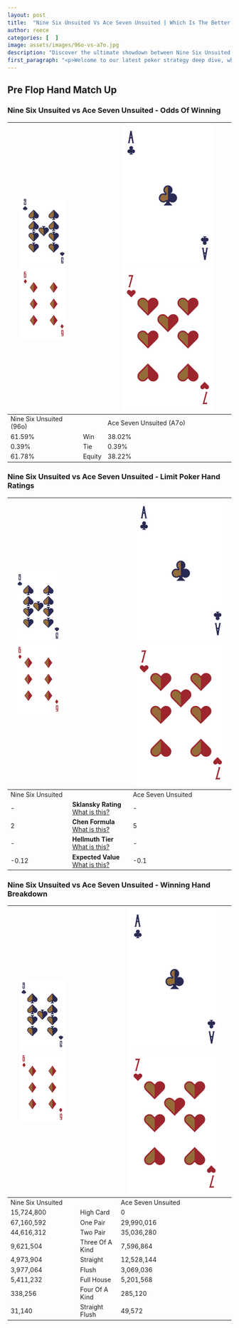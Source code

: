 ```yaml
---
layout: post
title:  "Nine Six Unsuited Vs Ace Seven Unsuited | Which Is The Better Hand In Poker? A Complete Guide"
author: reece
categories: [  ]
image: assets/images/96o-vs-a7o.jpg
description: "Discover the ultimate showdown between Nine Six Unsuited and Ace Seven Unsuited in poker! Uncover the odds, strategies, and scenarios where one hand triumphs over the other. Get ready to up your poker game with this thrilling analysis."
first_paragraph: "<p>Welcome to our latest poker strategy deep dive, where we're pitting two distinct hands against each other in a high-stakes showdown: Nine Six Unsuited vs Ace Seven Unsuited.</p><p>In the dynamic world of poker, every decision counts, and knowing which hand holds the upper hand is key to your success at the table.</p><p>In this article, we'll dissect these two hands, explore the scenarios where one dominates the other, and equip you with the knowledge to make strategic choices that can tip the odds in your favor.</p><p>Get ready to unravel the intriguing dynamics of these poker hands and elevate your game to new heights.</p>"
---
```




[comment]: # (sp0)

## Pre Flop Hand Match Up

<div class="table hand-ratings" markdown="1"> 



### Nine Six Unsuited vs Ace Seven Unsuited - Odds Of Winning


    
| ![image info](assets/images/hand1/9.png) ![image info](assets/images/hand1/6o.png) |  | ![image info](assets/images/hand2/A.png) ![image info](assets/images/hand2/7o.png) |
| -------- | -------- | -------- |
| Nine Six Unsuited (96o) |  | Ace Seven Unsuited (A7o) |
| 61.59% | Win | 38.02% |
| 0.39% | Tie | 0.39% |
| 61.78% | Equity | 38.22% |




[comment]: # (sp1)



### Nine Six Unsuited vs Ace Seven Unsuited - Limit Poker Hand Ratings


    
| ![image info](assets/images/hand1/9.png) ![image info](assets/images/hand1/6o.png) |  | ![image info](assets/images/hand2/A.png) ![image info](assets/images/hand2/7o.png) |
| -------- | -------- | -------- |
| Nine Six Unsuited |  | Ace Seven Unsuited |
| - | **Sklansky Rating** [What is this?](/sklansky-rating-explained) | - |
| 2 | **Chen Formula** [What is this?](/chen-formula-explained) | 5 |
| - | **Hellmuth Tier** [What is this?](/Hellmuth-tier-explained) | - |
| -0.12 | **Expected Value** [What is this?](/expected-value-explained) | -0.1 |




[comment]: # (sp2)



### Nine Six Unsuited vs Ace Seven Unsuited - Winning Hand Breakdown


    
| ![image info](assets/images/hand1/9.png) ![image info](assets/images/hand1/6o.png) |  | ![image info](assets/images/hand2/A.png) ![image info](assets/images/hand2/7o.png) |
| -------- | -------- | -------- |
| Nine Six Unsuited |  | Ace Seven Unsuited |
| 15,724,800 | High Card | 0 |
| 67,160,592 | One Pair | 29,990,016 |
| 44,616,312 | Two Pair | 35,036,280 |
| 9,621,504 | Three Of A Kind | 7,596,864 |
| 4,973,904 | Straight | 12,528,144 |
| 3,977,064 | Flush | 3,069,036 |
| 5,411,232 | Full House | 5,201,568 |
| 338,256 | Four Of A Kind | 285,120 |
| 31,140 | Straight Flush | 49,572 |




[comment]: # (sp3)



</div>

[comment]: # (sp4)



[comment]: # (sp5)

